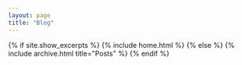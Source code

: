 ```yaml
---
layout: page
title: "Blog"
---
```


{% if site.show_excerpts %}
  {% include home.html %}
{% else %}
  {% include archive.html title="Posts" %}
{% endif %}

